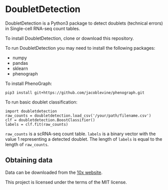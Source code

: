 # DoubletDetection

DoubletDetection is a Python3 package to detect doublets (technical errors) in Single-cell RNA-seq count tables.

To install DoubletDetection, clone or download this repository.

To run DoubletDetection you may need to install the following packages:
- numpy
- pandas
- sklearn
- phenograph

To install PhenoGraph:

```
pip3 install git+https://github.com/jacoblevine/phenograph.git
```

To run basic doublet classification:

```
import doubletdetection
raw_counts = doubletdetection.load_csv('/your/path/filename.csv')
clf = doubletdetection.BoostClassifier()
labels = clf.fit(raw_counts)
```

`raw_counts` is a scRNA-seq count table. `labels` is a binary vector with the value 1 representing a detected doublet. The length of `labels` is equal to the length of `raw_counts`.


## Obtaining data
Data can be downloaded from the [10x website](https://support.10xgenomics.com/single-cell/datasets).


This project is licensed under the terms of the MIT license.
